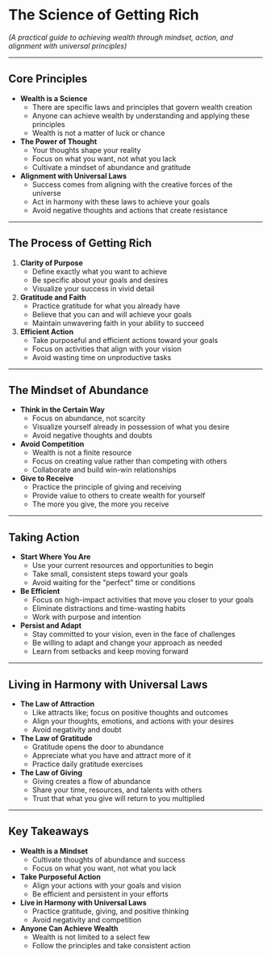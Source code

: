 # The Science of Getting Rich

*(A practical guide to achieving wealth through mindset, action, and alignment with universal principles)*

---

## Core Principles

- **Wealth is a Science**
  - There are specific laws and principles that govern wealth creation
  - Anyone can achieve wealth by understanding and applying these principles
  - Wealth is not a matter of luck or chance
- **The Power of Thought**
  - Your thoughts shape your reality
  - Focus on what you want, not what you lack
  - Cultivate a mindset of abundance and gratitude
- **Alignment with Universal Laws**
  - Success comes from aligning with the creative forces of the universe
  - Act in harmony with these laws to achieve your goals
  - Avoid negative thoughts and actions that create resistance

---

## The Process of Getting Rich

1. **Clarity of Purpose**
   - Define exactly what you want to achieve
   - Be specific about your goals and desires
   - Visualize your success in vivid detail
2. **Gratitude and Faith**
   - Practice gratitude for what you already have
   - Believe that you can and will achieve your goals
   - Maintain unwavering faith in your ability to succeed
3. **Efficient Action**
   - Take purposeful and efficient actions toward your goals
   - Focus on activities that align with your vision
   - Avoid wasting time on unproductive tasks

---

## The Mindset of Abundance

- **Think in the Certain Way**
  - Focus on abundance, not scarcity
  - Visualize yourself already in possession of what you desire
  - Avoid negative thoughts and doubts
- **Avoid Competition**
  - Wealth is not a finite resource
  - Focus on creating value rather than competing with others
  - Collaborate and build win-win relationships
- **Give to Receive**
  - Practice the principle of giving and receiving
  - Provide value to others to create wealth for yourself
  - The more you give, the more you receive

---

## Taking Action

- **Start Where You Are**
  - Use your current resources and opportunities to begin
  - Take small, consistent steps toward your goals
  - Avoid waiting for the "perfect" time or conditions
- **Be Efficient**
  - Focus on high-impact activities that move you closer to your goals
  - Eliminate distractions and time-wasting habits
  - Work with purpose and intention
- **Persist and Adapt**
  - Stay committed to your vision, even in the face of challenges
  - Be willing to adapt and change your approach as needed
  - Learn from setbacks and keep moving forward

---

## Living in Harmony with Universal Laws

- **The Law of Attraction**
  - Like attracts like; focus on positive thoughts and outcomes
  - Align your thoughts, emotions, and actions with your desires
  - Avoid negativity and doubt
- **The Law of Gratitude**
  - Gratitude opens the door to abundance
  - Appreciate what you have and attract more of it
  - Practice daily gratitude exercises
- **The Law of Giving**
  - Giving creates a flow of abundance
  - Share your time, resources, and talents with others
  - Trust that what you give will return to you multiplied

---

## Key Takeaways

- **Wealth is a Mindset**
  - Cultivate thoughts of abundance and success
  - Focus on what you want, not what you lack
- **Take Purposeful Action**
  - Align your actions with your goals and vision
  - Be efficient and persistent in your efforts
- **Live in Harmony with Universal Laws**
  - Practice gratitude, giving, and positive thinking
  - Avoid negativity and competition
- **Anyone Can Achieve Wealth**
  - Wealth is not limited to a select few
  - Follow the principles and take consistent action
